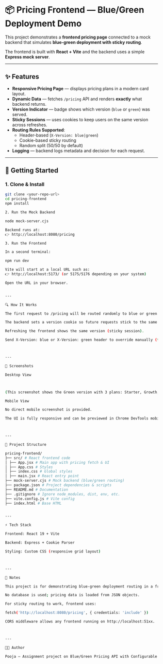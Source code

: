 # 📦 Pricing Frontend — Blue/Green Deployment Demo

This project demonstrates a **frontend pricing page** connected to a mock backend that simulates **blue-green deployment with sticky routing**.  

The frontend is built with **React + Vite** and the backend uses a simple **Express mock server**.

---

## ✨ Features
- **Responsive Pricing Page** — displays pricing plans in a modern card layout.  
- **Dynamic Data** — fetches `/pricing` API and renders **exactly** what backend returns.  
- **Version Indicator** — badge shows which version (`blue` or `green`) was served.  
- **Sticky Sessions** — uses cookies to keep users on the same version across refreshes.  
- **Routing Rules Supported**:  
  - Header-based (`X-Version: blue|green`)  
  - Cookie-based sticky routing  
  - Random split (50/50 by default)  
- **Logging** — backend logs metadata and decision for each request.  

---

## 🚀 Getting Started

### 1. Clone & Install
```bash
git clone <your-repo-url>
cd pricing-frontend
npm install

2. Run the Mock Backend

node mock-server.cjs

Backend runs at:
👉 http://localhost:8080/pricing

3. Run the Frontend

In a second terminal:

npm run dev

Vite will start at a local URL such as:
👉 http://localhost:5173/ (or 5175/5176 depending on your system)

Open the URL in your browser.


---

🔍 How It Works

The first request to /pricing will be routed randomly to blue or green version.

The backend sets a version cookie so future requests stick to the same version.

Refreshing the frontend shows the same version (sticky session).

Send X-Version: blue or X-Version: green header to override manually (for testing).



---

📸 Screenshots

Desktop View



(This screenshot shows the Green version with 3 plans: Starter, Growth, and Enterprise.)

Mobile View

No direct mobile screenshot is provided.

The UI is fully responsive and can be previewed in Chrome DevTools mobile emulator (Ctrl+Shift+M).



---

📂 Project Structure

pricing-frontend/
├── src/ # React frontend code
│ ├── App.jsx # Main app with pricing fetch & UI
│ ├── App.css # Styles
│ ├── index.css # Global styles
│ ├── main.jsx # React entry point
├── mock-server.cjs # Mock backend (blue/green routing)
├── package.json # Project dependencies & scripts
├── README.md # Documentation
├── .gitignore # Ignore node_modules, dist, env, etc.
├── vite.config.js # Vite config
├── index.html # Base HTML


---

⚡ Tech Stack

Frontend: React 19 + Vite

Backend: Express + Cookie Parser

Styling: Custom CSS (responsive grid layout)



---

📝 Notes

This project is for demonstrating blue-green deployment routing in a frontend + backend setup.

No database is used; pricing data is loaded from JSON objects.

For sticky routing to work, frontend uses:

fetch('http://localhost:8080/pricing', { credentials: 'include' })

CORS middleware allows any frontend running on http://localhost:51xx.



---

👩‍💻 Author

Pooja — Assignment project on Blue/Green Pricing API with Configurable Routing and Frontend.
